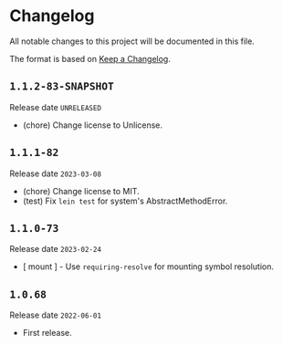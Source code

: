 # Changelog

All notable changes to this project will be documented in this file.

The format is based on [Keep a Changelog](https://keepachangelog.com/en/1.0.0/).

## `1.1.2-83-SNAPSHOT`

Release date `UNRELEASED`

- (chore) Change license to Unlicense.

## `1.1.1-82`

Release date `2023-03-08`

- (chore) Change license to MIT.
- (test) Fix `lein test` for system's AbstractMethodError.

## `1.1.0-73`

Release date `2023-02-24`

* \[ mount ] - Use `requiring-resolve` for mounting symbol resolution.

## `1.0.68`

Release date `2022-06-01`

- First release.
